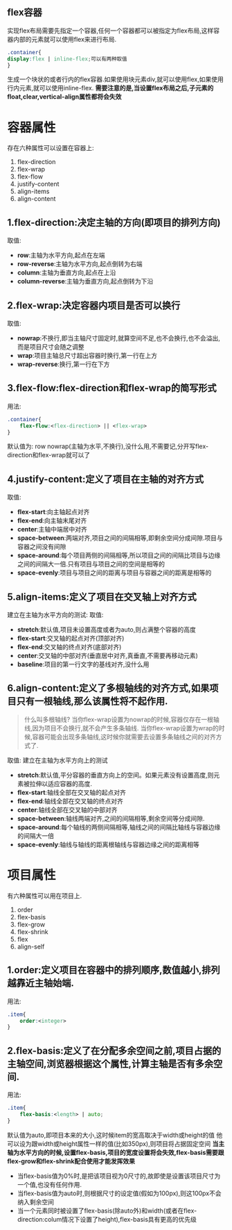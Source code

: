 ## flex容器
实现flex布局需要先指定一个容器,任何一个容器都可以被指定为flex布局,这样容器内部的元素就可以使用flex来进行布局.
``` css
.container{
display:flex | inline-flex;可以有两种取值
}
```
生成一个块状的或者行内的flex容器.如果使用块元素div,就可以使用flex,如果使用行内元素,就可以使用inline-flex.
**需要注意的是,当设置flex布局之后,子元素的float,clear,vertical-align属性都将会失效**

# 容器属性
存在六种属性可以设置在容器上:
1. flex-direction
2. flex-wrap
3. flex-flow
4. justify-content
5. align-items
6. align-content

## 1.flex-direction:决定主轴的方向(即项目的排列方向)
取值:
+   **row**:主轴为水平方向,起点在左端
+   **row-reverse**:主轴为水平方向,起点倒转为右端
+   **column**:主轴为垂直方向,起点在上沿
+   **column-reverse**:主轴为垂直方向,起点倒转为下沿

## 2.flex-wrap:决定容器内项目是否可以换行
取值:
+   **nowrap**:不换行,即当主轴尺寸固定时,就算空间不足,也不会换行,也不会溢出,而是项目尺寸会随之调整
+   **wrap**:项目主轴总尺寸超出容器时换行,第一行在上方
+   **wrap-reverse**:换行,第一行在下方

## 3.flex-flow:flex-direction和flex-wrap的简写形式
用法:
``` css
.container{
    flex-flow:<flex-direction> || <flex-wrap>
}
```
默认值为: row nowrap(主轴为水平,不换行),没什么用,不需要记,分开写flex-direction和flex-wrap就可以了

## 4.justify-content:定义了项目在主轴的对齐方式
取值:
+ **flex-start**:向主轴起点对齐
+ **flex-end**:向主轴末尾对齐
+ **center**:主轴中端居中对齐
+ **space-between**:两端对齐,项目之间的间隔相等,即剩余空间分成间隙.项目与容器之间没有间隙
+ **space-around**:每个项目两侧的间隔相等,所以项目之间的间隔比项目与边缘之间的间隔大一倍.只有项目与项目之间的空间是相等的
+ **space-evenly**:项目与项目之间的距离与项目与容器之间的距离是相等的

## 5.align-items:定义了项目在交叉轴上对齐方式
建立在主轴为水平方向的测试:
取值:
+ **stretch**:默认值,项目未设置高度或者为auto,则占满整个容器的高度
+ **flex-start**:交叉轴的起点对齐(顶部对齐)
+ **flex-end**:交叉轴的终点对齐(底部对齐)
+ **center**:交叉轴的中部对齐(垂直居中对齐,真垂直,不需要再移动元素)
+ **baseline**:项目的第一行文字的基线对齐,没什么用

## 6.align-content:定义了多根轴线的对齐方式,如果项目只有一根轴线,那么该属性将不起作用.
> 什么叫多根轴线?
    当你flex-wrap设置为nowrap的时候,容器仅存在一根轴线,因为项目不会换行,就不会产生多条轴线.
    当你flex-wrap设置为wrap的时候,容器可能会出现多条轴线,这时候你就需要去设置多条轴线之间的对齐方式了.

取值:
建立在主轴为水平方向上的测试
+ **stretch**:默认值,平分容器的垂直方向上的空间。如果元素没有设置高度,则元素被拉伸以适应容器的高度.
+ **flex-start**:轴线全部在交叉轴的起点对齐
+ **flex-end**:轴线全部在交叉轴的终点对齐
+ **center**:轴线全部在交叉轴的中部对齐
+ **space-between**:轴线两端对齐,之间的间隔相等,剩余空间等分成间隙.
+ **space-around**:每个轴线的两侧间隔相等,轴线之间的间隔比轴线与容器边缘的间隔大一倍
+ **space-evenly**:轴线与轴线的距离根轴线与容器边缘之间的距离相等

# 项目属性
有六种属性可以用在项目上.
1. order
2. flex-basis
3. flex-grow
4. flex-shrink
5. flex
6. align-self

## 1.order:定义项目在容器中的排列顺序,数值越小,排列越靠近主轴始端.
用法:
``` css
.item{
    order:<integer>
}
```

## 2.flex-basis:定义了在分配多余空间之前,项目占据的主轴空间,浏览器根据这个属性,计算主轴是否有多余空间.
用法:
``` css
.item{
    flex-basis:<length> | auto;
}
```
默认值为auto,即项目本来的大小,这时候item的宽高取决于width或height的值
他可以设为跟width或height属性一样的值(比如350px),则项目将占据固定空间
**当主轴为水平方向的时候,设置flex-basis,项目的宽度设置将会失效,flex-basis需要跟flex-grow和flex-shrink配合使用才能发挥效果**
+ 当flex-basis值为0%时,是把该项目视为0尺寸的,故即使是设置该项目尺寸为一个值,也没有任何作用.
+ 当flex-basis值为auto时,则根据尺寸的设定值(假如为100px),则这100px不会纳入剩余空间
+ 当一个元素同时被设置了flex-basis(除auto外)和width(或者在flex-direction:colum情况下设置了height),flex-basis具有更高的优先级